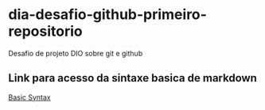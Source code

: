 # dia-desafio-github-primeiro-repositorio
Desafio de projeto DIO sobre git e github

## Link para acesso da sintaxe basica de markdown
[Basic Syntax](https://www.markdownguide.org/basic-syntax/)
